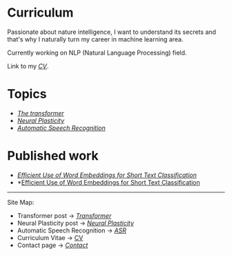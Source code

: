 # Curriculum

Passionate about nature intelligence, I want to understand its secrets and that's why I naturally turn my career in machine learning area.

Currently working on NLP (Natural Language Processing) field.

Link to my *[CV](cv.md)*.

# Topics 

* *[The transformer](transformer.md)*
* *[Neural Plasticity](plasticity.md)*
* *[Automatic Speech Recognition](asr.md)*

# Published work

* *[Efficient Use of Word Embeddings for Short Text Classification](ESpaper.md)*
* *[Efficient Use of Word Embeddings for Short Text Classification](https://thbeucher.github.io/images/ES2017.pdf)

---
Site Map:
* Transformer post -> *[Transformer](transformer.md)*
* Neural Plasticity post -> *[Neural Plasticity](plasticity.md)*
* Automatic Speech Recognition -> *[ASR](asr.md)*
* Curriculum Vitae -> [CV](cv.md)
* Contact page -> *[Contact](contact.md)*
